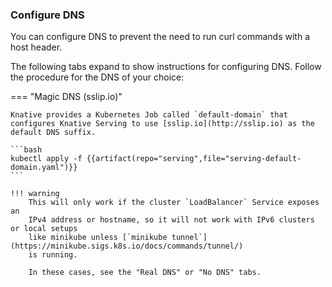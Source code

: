 ### Configure DNS

You can configure DNS to prevent the need to run curl commands with a host header.

The following tabs expand to show instructions for configuring DNS.
Follow the procedure for the DNS of your choice:

=== "Magic DNS (sslip.io)"

    Knative provides a Kubernetes Job called `default-domain` that configures Knative Serving to use [sslip.io](http://sslip.io) as the default DNS suffix.

    ```bash
    kubectl apply -f {{artifact(repo="serving",file="serving-default-domain.yaml")}}
    ```

    !!! warning
        This will only work if the cluster `LoadBalancer` Service exposes an
        IPv4 address or hostname, so it will not work with IPv6 clusters or local setups
        like minikube unless [`minikube tunnel`](https://minikube.sigs.k8s.io/docs/commands/tunnel/)
        is running.

        In these cases, see the "Real DNS" or "No DNS" tabs.

